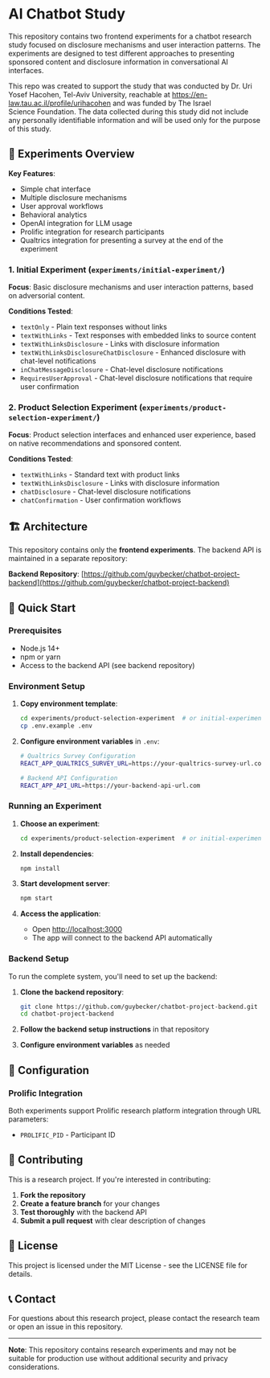 # AI Chatbot Study

This repository contains two frontend experiments for a chatbot research study focused on disclosure mechanisms and user interaction patterns. The experiments are designed to test different approaches to presenting sponsored content and disclosure information in conversational AI interfaces.

This repo was created to support the study that was conducted by Dr. Uri Yosef Hacohen, Tel-Aviv University, reachable at https://en-law.tau.ac.il/profile/urihacohen and was funded by The Israel Science Foundation. The data collected during this study did not include any personally identifiable information and will be used only for the purpose of this study.

## 🧪 Experiments Overview

**Key Features**:
- Simple chat interface
- Multiple disclosure mechanisms
- User approval workflows
- Behavioral analytics
- OpenAI integration for LLM usage
- Prolific integration for research participants
- Qualtrics integration for presenting a survey at the end of the experiment

### 1. Initial Experiment (`experiments/initial-experiment/`)
**Focus**: Basic disclosure mechanisms and user interaction patterns, based on adversorial content.

**Conditions Tested**:
- `textOnly` - Plain text responses without links
- `textWithLinks` - Text responses with embedded links to source content
- `textWithLinksDisclosure` - Links with disclosure information
- `textWithLinksDisclosureChatDisclosure` - Enhanced disclosure with chat-level notifications
- `inChatMessageDisclosure` - Chat-level disclosure notifications
- `RequiresUserApproval` - Chat-level disclosure notifications that require user confirmation

### 2. Product Selection Experiment (`experiments/product-selection-experiment/`)
**Focus**: Product selection interfaces and enhanced user experience, based on native recommendations and sponsored content.

**Conditions Tested**:
- `textWithLinks` - Standard text with product links
- `textWithLinksDisclosure` - Links with disclosure information
- `chatDisclosure` - Chat-level disclosure notifications
- `chatConfirmation` - User confirmation workflows

## 🏗️ Architecture

This repository contains only the **frontend experiments**. The backend API is maintained in a separate repository:

**Backend Repository**: [https://github.com/guybecker/chatbot-project-backend](https://github.com/guybecker/chatbot-project-backend)

## 🚀 Quick Start

### Prerequisites
- Node.js 14+ 
- npm or yarn
- Access to the backend API (see backend repository)

### Environment Setup

1. **Copy environment template**:
   ```bash
   cd experiments/product-selection-experiment  # or initial-experiment
   cp .env.example .env
   ```

2. **Configure environment variables** in `.env`:
   ```bash
   # Qualtrics Survey Configuration
   REACT_APP_QUALTRICS_SURVEY_URL=https://your-qualtrics-survey-url.com
   
   # Backend API Configuration  
   REACT_APP_API_URL=https://your-backend-api-url.com
   ```

### Running an Experiment

1. **Choose an experiment**:
   ```bash
   cd experiments/product-selection-experiment  # or initial-experiment
   ```

2. **Install dependencies**:
   ```bash
   npm install
   ```

3. **Start development server**:
   ```bash
   npm start
   ```

4. **Access the application**:
   - Open [http://localhost:3000](http://localhost:3000)
   - The app will connect to the backend API automatically

### Backend Setup

To run the complete system, you'll need to set up the backend:

1. **Clone the backend repository**:
   ```bash
   git clone https://github.com/guybecker/chatbot-project-backend.git
   cd chatbot-project-backend
   ```

2. **Follow the backend setup instructions** in that repository

3. **Configure environment variables** as needed

## 🔧 Configuration


### Prolific Integration

Both experiments support Prolific research platform integration through URL parameters:
- `PROLIFIC_PID` - Participant ID

## 📝 Contributing

This is a research project. If you're interested in contributing:

1. **Fork the repository**
2. **Create a feature branch** for your changes
3. **Test thoroughly** with the backend API
4. **Submit a pull request** with clear description of changes

## 📄 License

This project is licensed under the MIT License - see the LICENSE file for details.

## 📞 Contact

For questions about this research project, please contact the research team or open an issue in this repository.

---

**Note**: This repository contains research experiments and may not be suitable for production use without additional security and privacy considerations.